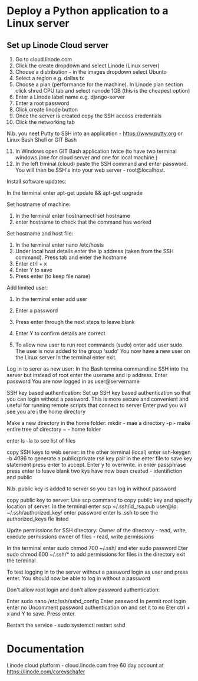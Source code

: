 Deploy a Python application to a Linux server
=============================================

Set up Linode Cloud server
--------------------------
1. Go to cloud.linode.com
2. Click the create dropdown and select Linode (Linux server)
3. Choose a distribution - in the images dropdown select Ubunto
4. Select a region e.g. dallas tx
5. Choose a plan (performance for the machine). In Linode plan section click shred CPU tab and select nanode 1GB (this is the cheapest option)
6. Enter a Linode label name e.g. django-server
7. Enter a root password
8. Click create linode button
9. Once the server is created copy the SSH access credentials
10. Click the networking tab

N.b. you neet Putty to SSH into an application - https://www.putty.org or Linux Bash Shell or GIT Bash

11. In Windows open GIT Bash application twice (to have two terminal windows (one for cloud server and one for local machine.)
12. In the left trminal (cloud) paste the SSH command and enter password. You will then be SSH's into your web server - root@localhost.

Install software updates:

In the terminal enter apt-get update && apt-get upgrade

Set hostname of machine:

1. In the terminal enter hostnamectl set hostname <hostname>
2. enter hostname to check that the command has worked
  
Set hostname and host file:
  
1. In the terminal enter nano /etc/hosts
2. Under local host details enter the ip address (taken from the SSH command). Press tab and enter the hostname
3. Enter ctrl + x
4. Enter Y to save
5. Press enter (to keep file name)
  
Add limited user:
1. In the terminal enter add user <username>
2. Enter a password
3. Press enter through the next steps to leave blank
4. Enter Y to confirm details are correct
  
5. To allow new user to run root commands (sudo) enter add user <username> sudo. The user is now added to the group 'sudo'
You now have a new user on the Linux server 
In the terminal enter exit.
  
Log in to serer as new user:
In the Bash termina commandline SSH into the server but instead of root enter the userame and ip address.  Enter password
You are now logged in as user@servername
  
SSH key based authentication:
Set up SSH key based authentication so that you can login without a password.  This is more secure and convenient and useful for running
  remote scripts that connect to server
 Enter pwd you wil see you are i the home directory
  
Make a new directory in the home folder:
mkdir - mae a directory
-p - make entire tree of directory
~ - home folder
  
enter ls -la to see list of files

copy SSH keys to web server:
in the other terminal (local) enter ssh-keygen -b 4096 to generate a public/private rse key pair
in the enter file to save key statement press enter to accept. Enter y to overwrite. in enter passphrase press enter to leave blank
  two kys have now been created - identifiction and public
  
N.b. public key is added to server so you can log in without password
  
copy public key to server:
Use scp command to copy public key and specify location of server. In the terminal enter
scp ~/.ssh/id_rsa.pub user@ip: ~/.ssh/authorized_key/
enter password
enter ls .ssh to see the authorized_keys fle listed
  
Updte permissions for SSH directory:
Owner of the directory - read, write, execute permissions
owner of files - read, write permissions
  
In the terminal enter sudo chmod 700 ~/.ssh/ and eter sudo password
Eter sudo chmod 600 ~/.ssh/* to add permissions for files in the directory
exit the terminal
  
To test logging in to the server without a password login as user and press enter. You should now be able to log in without a password
  
Don't allow root login and don't allow password authentication:
  
Enter sudo nano /etc/ssh/sshd_config
Enter password
In permit root login enter no
Uncomment password authentication on and set it to no
Eter ctrl + x and Y to save. Press enter.
  
Restart the service - sudo systemctl restart sshd
  


Documentation
=============
Linode cloud platform - cloud.linode.com free 60 day account at https://linode.com/coreyschafer
